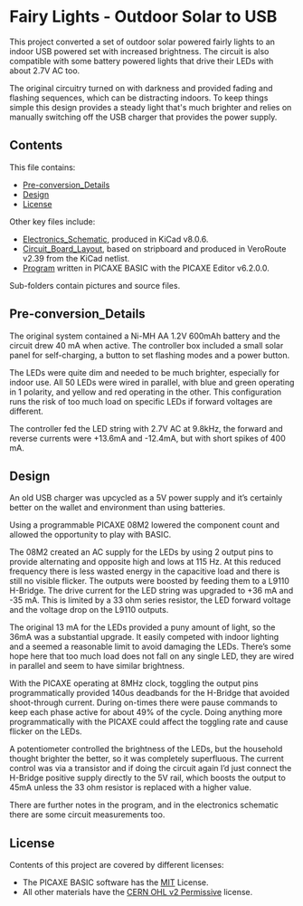 # Fairy Lights - Outdoor Solar to USB
This project converted a set of outdoor solar powered fairly lights to an indoor USB powered set with increased brightness.  The circuit is also compatible with some battery powered lights that drive their LEDs with about 2.7V AC too.

The original circuitry turned on with darkness and provided fading and flashing sequences, which can be distracting indoors.  To keep things simple this design provides a steady light that's much brighter and relies on manually switching off the USB charger that provides the power supply.

## Contents
This file contains:	
- [Pre-conversion_Details](./README.md#Pre-conversion_Details)
- [Design](./README.md#Design)
- [License](./README.md#License)

Other key files include:
- [Electronics_Schematic](./Pictures/FairlyLights_SolarToUSB_7Schematic.jpg), produced in KiCad v8.0.6.
- [Circuit_Board_Layout](./Pictures/FairlyLights_SolarToUSB_8Board.png), based on stripboard and produced in VeroRoute v2.39 from the KiCad netlist.
- [Program](./Software/Fairy_Lights-Solar_to_USB.bas) written in PICAXE BASIC with the PICAXE Editor v6.2.0.0.

Sub-folders contain pictures and source files.

## Pre-conversion_Details
The original system contained a Ni-MH AA 1.2V 600mAh battery and the circuit drew 40 mA when active. The controller box included a small solar panel for self-charging, a button to set flashing modes and a power button.

The LEDs were quite dim and needed to be much brighter, especially for indoor use. All 50 LEDs were wired in parallel, with blue and green operating in 1 polarity, and yellow and red operating in the other. This configuration runs the risk of too much load on specific LEDs if forward voltages are different.

The controller fed the LED string with 2.7V AC at 9.8kHz, the forward and reverse currents were +13.6mA and -12.4mA, but with short spikes of 400 mA.

## Design
An old USB charger was upcycled as a 5V power supply and it’s certainly better on the wallet and environment than using batteries.

Using a programmable PICAXE 08M2 lowered the component count and allowed the opportunity to play with BASIC.

The 08M2 created an AC supply for the LEDs by using 2 output pins to provide alternating and opposite high and lows at 115 Hz. At this reduced frequency there is less wasted energy in the capacitive load and there is still no visible flicker. The outputs were boosted by feeding them to a L9110 H-Bridge. The drive current for the LED string was upgraded to +36 mA and -35 mA. This is limited by a 33 ohm series resistor, the LED forward voltage and the voltage drop on the L9110 outputs.

The original 13 mA for the LEDs provided a puny amount of light, so the 36mA was a substantial upgrade. It easily competed with indoor lighting and a seemed a reasonable limit to avoid damaging the LEDs. There’s some hope here that too much load does not fall on any single LED, they are wired in parallel and seem to have similar brightness.

With the PICAXE operating at 8MHz clock, toggling the output pins programmatically provided 140us deadbands for the H-Bridge that avoided shoot-through current. During on-times there were pause commands to keep each phase active for about 49% of the cycle. Doing anything more programmatically with the PICAXE could affect the toggling rate and cause flicker on the LEDs.

A potentiometer controlled the brightness of the LEDs, but the household thought brighter the better, so it was completely superfluous. The current control was via a transistor and if doing the circuit again I’d just connect the H-Bridge positive supply directly to the 5V rail, which boosts the output to 45mA unless the 33 ohm resistor is replaced with a higher value.

There are further notes in the program, and in the electronics schematic there are some circuit measurements too.

## License
Contents of this project are covered by different licenses:

- The PICAXE BASIC software has the [MIT](https://choosealicense.com/licenses/mit/) License.  
- All other materials have the [CERN OHL v2 Permissive](https://choosealicense.com/licenses/cern-ohl-p-2.0/) license.
